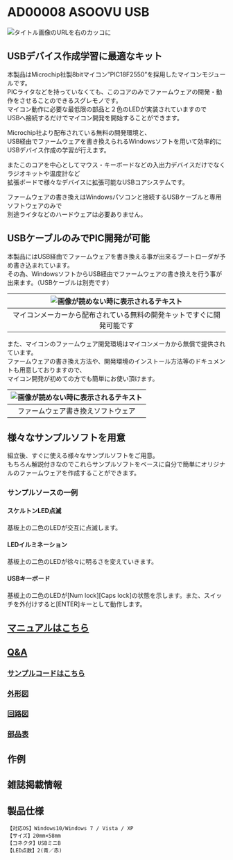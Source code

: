 # AD00008 ASOOVU USB

![タイトル画像のURLを右のカッコに](https://bit-trade-one.co.jp/wp/wp-content/uploads/2014/03/d6283ed92b1b6b533e215b82fcda64ce.png)

## USBデバイス作成学習に最適なキット

本製品はMicrochip社製8bitマイコン”PIC18F2550”を採用したマイコンモジュールです。  
PICライタなどを持っていなくても、このコアのみでファームウェアの開発・動作をさせることのできるスグレモノです。  
マイコン動作に必要な最低限の部品と２色のLEDが実装されていますので  
USBへ接続するだけでマイコン開発を開始することができます。

Microchip社より配布されている無料の開発環境と、  
USB経由でファームウェアを書き換えられるWindowsソフトを用いて効率的にUSBデバイス作成の学習が行えます。

またこのコアを中心としてマウス・キーボードなどの入出力デバイスだけでなくラジオキットや温度計など  
拡張ボードで様々なデバイスに拡張可能なUSBコアシステムです。  

ファームウェアの書き換えはWindowsパソコンと接続するUSBケーブルと専用ソフトウェアのみで  
別途ライタなどのハードウェアは必要ありません。

## USBケーブルのみでPIC開発が可能

本製品にはUSB経由でファームウェアを書き換える事が出来るブートローダが予め書き込まれています。  
その為、WindowsソフトからUSB経由でファームウェアの書き換えを行う事が出来ます。（USBケーブルは別売です）  

|![画像が読めない時に表示されるテキスト](https://bit-trade-one.co.jp/wp/wp-content/uploads/2014/03/MPLAB-PIC-Microchip-Software.png)|
|:---:|
|マイコンメーカーから配布されている無料の開発キットですぐに開発可能です|

また、マイコンのファームウェア開発環境はマイコンメーカから無償で提供されています。  
ファームウェアの書き換え方法や、開発環境のインストール方法等のドキュメントも用意しておりますので、  
マイコン開発が初めての方でも簡単にお使い頂けます。

|![画像が読めない時に表示されるテキスト](https://bit-trade-one.co.jp/wp/wp-content/uploads/2014/03/fw01.jpg)|
|:---:|
|ファームウェア書き換えソフトウェア|

## 様々なサンプルソフトを用意

組立後、すぐに使える様々なサンプルソフトをご用意。  
もちろん解説付きなのでこれらサンプルソフトをベースに自分で簡単にオリジナルのファームウェアを作成することができます。

### サンプルソースの一例

#### スケルトンLED点滅
基板上の二色のLEDが交互に点滅します。

#### LEDイルミネーション
基板上の二色のLEDが徐々に明るさを変えていきます。

#### USBキーボード
基板上の二色のLEDが[Num lock][Caps lock]の状態を示します。また、スイッチを外付けすると[ENTER]キーとして動作します。


## [マニュアルはこちら](https://github.com/bit-trade-one/AD00008-ASOOVU_USB/blob/master/Manual/AD00008_manual.pdf)

## [Q&A](https://github.com/bit-trade-one/AD00008-ASOOVU_USB/blob/master/FAQ.md)

### [サンプルコードはこちら](https://github.com/bit-trade-one/AD00008-ASOOVU_USB/tree/master/Sample)  

### [外形図](https://github.com/bit-trade-one/AD00008-ASOOVU_USB/blob/master/Dimensions/AD00008_dimensions.pdf)

### [回路図](https://github.com/bit-trade-one/AD00008-ASOOVU_USB/blob/master/Schematics/AD00008_schematics.pdf)

### [部品表](https://github.com/bit-trade-one/AD00008-ASOOVU_USB/blob/master/Partslist/AD00008_bom.pdf)

## 作例

## 雑誌掲載情報

## 製品仕様
    【対応OS】Windows10/Windows 7 / Vista / XP
    【サイズ】20mm×58mm
    【コネクタ】USBミニB
    【LED点数】2(青／赤)
